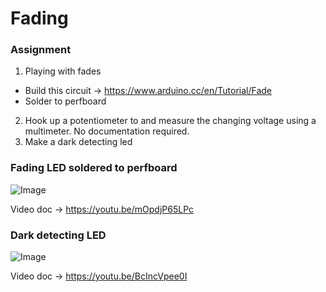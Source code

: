 # Fading

### Assignment

1. Playing with fades
- Build this circuit → https://www.arduino.cc/en/Tutorial/Fade
- Solder to perfboard
2. Hook up a potentiometer to and measure the changing voltage using a multimeter. No documentation required.
3. Make a dark detecting led

### Fading LED soldered to perfboard

![Image](https://github.com/moritzsalla/cci-physcomp-homework/blob/master/week-3/fade-soldered.jpg?raw=true)

Video doc → https://youtu.be/mOpdjP65LPc

### Dark detecting LED

![Image](https://github.com/moritzsalla/cci-physcomp-homework/blob/master/week-3/dark-led.jpeg?raw=true)

Video doc → https://youtu.be/BcIncVpee0I
